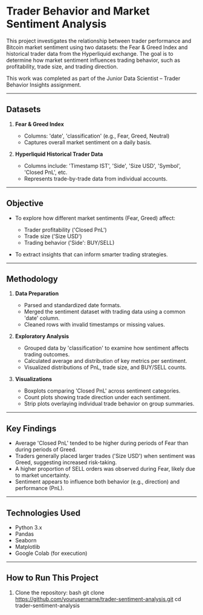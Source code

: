 # Trader Behavior and Market Sentiment Analysis

This project investigates the relationship between trader performance and Bitcoin market sentiment using two datasets: the Fear & Greed Index and historical trader data from the Hyperliquid exchange. The goal is to determine how market sentiment influences trading behavior, such as profitability, trade size, and trading direction.

This work was completed as part of the Junior Data Scientist – Trader Behavior Insights assignment.

---

## Datasets

1. **Fear & Greed Index**
   - Columns: 'date', 'classification' (e.g., Fear, Greed, Neutral)
   - Captures overall market sentiment on a daily basis.

2. **Hyperliquid Historical Trader Data**
   - Columns include: 'Timestamp IST', 'Side', 'Size USD', 'Symbol', 'Closed PnL', etc.
   - Represents trade-by-trade data from individual accounts.

---

## Objective

- To explore how different market sentiments (Fear, Greed) affect:
  - Trader profitability ('Closed PnL')
  - Trade size ('Size USD')
  - Trading behavior ('Side': BUY/SELL)

- To extract insights that can inform smarter trading strategies.

---

## Methodology

1. **Data Preparation**
   - Parsed and standardized date formats.
   - Merged the sentiment dataset with trading data using a common 'date' column.
   - Cleaned rows with invalid timestamps or missing values.

2. **Exploratory Analysis**
   - Grouped data by 'classification' to examine how sentiment affects trading outcomes.
   - Calculated average and distribution of key metrics per sentiment.
   - Visualized distributions of PnL, trade size, and BUY/SELL counts.

3. **Visualizations**
   - Boxplots comparing 'Closed PnL' across sentiment categories.
   - Count plots showing trade direction under each sentiment.
   - Strip plots overlaying individual trade behavior on group summaries.

---

## Key Findings

- Average 'Closed PnL' tended to be higher during periods of Fear than during periods of Greed.
- Traders generally placed larger trades ('Size USD') when sentiment was Greed, suggesting increased risk-taking.
- A higher proportion of SELL orders was observed during Fear, likely due to market uncertainty.
- Sentiment appears to influence both behavior (e.g., direction) and performance (PnL).

---

## Technologies Used

- Python 3.x
- Pandas
- Seaborn
- Matplotlib
- Google Colab (for execution)

---

## How to Run This Project

1. Clone the repository:
  bash
   git clone https://github.com/yourusername/trader-sentiment-analysis.git
   cd trader-sentiment-analysis

